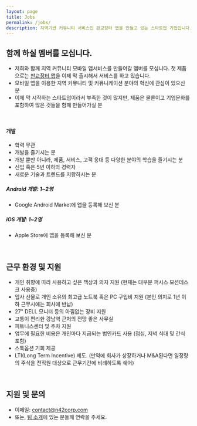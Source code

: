 ```yaml
---
layout: page
title: Jobs
permalink: /jobs/
description: 지역기반 커뮤니티 서비스인 판교장터 앱을 만들고 있는 스타트업 기업입니다. 저희와 함께 지역 커뮤니티 모바일 앱서비스를 만들어갈 멤버를 모십니다.
---
```


## 함께 하실 멤버를 모십니다.
- 저희와 함께 지역 커뮤니티 모바일 앱서비스를 만들어갈 멤버를 모십니다. 첫 제품으로는 [판교장터 앱](https://pangyo.towneers.com/)을 이제 막 출시해서 서비스를 하고 있습니다.
- 모바일 앱을 이용한 지역 커뮤니티 및 커뮤니케이션 분야의 혁신에 관심이 있으신 분
- 이제 막 시작하는 스타트업이라서 부족한 것이 많지만, 제품은 물론이고 기업문화를 포함하여 많은 것들을 함께 만들어가실 분
<br/>

#### 개발
- 학력 무관
- 개발을 즐기시는 분
- 개발 뿐만 아니라, 제품, 서비스, 고객 응대 등 다양한 분야의 학습을 즐기시는 분
- 신입 혹은 5년 이하의 경력자
- 새로운 기술과 트렌드를 지향하시는 분


##### Android 개발: 1~2명
- Google Android Market에 앱을 등록해 보신 분

##### iOS 개발: 1~2명
- Apple Store에 앱을 등록해 보신 분


<br/>

## 근무 환경 및 지원
- 개인 취향에 따라 사용하고 싶은 책상과 의자 지원 (현재는 대부분 퍼시스 모션데스크 사용중)
- 입사 선물로 개인 소유의 최고급 노트북 혹은 PC 구입비 지원 (본인 의지로 1년 이하 근무시에는 회사에 반납)
- 27" DELL 모니터 등의 아낌없는 장비 지원
- 교통이 편리한 강남역 근처의 전망 좋은 사무실
- 피트니스센터 및 주차 지원
- 업무에 필요한 비용은 개인마다 지급되는 법인카드 사용 (점심, 저녁 식대 및 간식 포함)
- 스톡옵션 기회 제공
- LTI(Long Term Incentive) 제도. (만약에 회사가 상장하거나 M&A된다면 일정량의 주식을 전직원 대상으로 근무기간에 비례하도록 쉐어)
<br/>

## 지원 및 문의
- 이메일: contact@n42corp.com
- 또는, [팀 소개](/about)에 있는 분들께 연락을 주세요.

